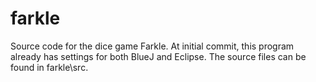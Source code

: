 farkle
======

Source code for the dice game Farkle.
At initial commit, this program already has settings for both BlueJ and Eclipse. 
The source files can be found in farkle\src.
